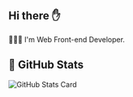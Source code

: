 ## Hi there ✋
👨🏻‍💻 I'm Web Front-end Developer.

## 🍕 GitHub Stats
![GitHub Stats Card](https://github-readme-stats.vercel.app/api?username=flt3150sk&count_private=true)
